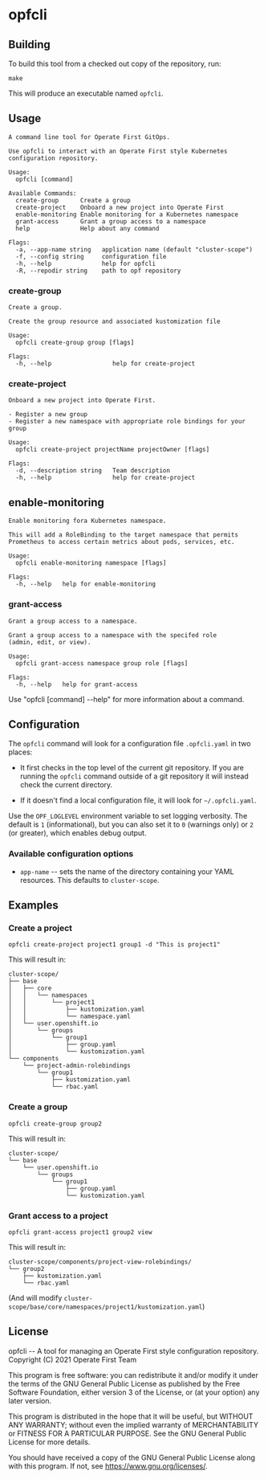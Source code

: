 # opfcli

## Building

To build this tool from a checked out copy of the repository, run:

```
make
```

This will produce an executable named `opfcli`.

## Usage

```
A command line tool for Operate First GitOps.

Use opfcli to interact with an Operate First style Kubernetes
configuration repository.

Usage:
  opfcli [command]

Available Commands:
  create-group      Create a group
  create-project    Onboard a new project into Operate First
  enable-monitoring Enable monitoring for a Kubernetes namespace
  grant-access      Grant a group access to a namespace
  help              Help about any command

Flags:
  -a, --app-name string   application name (default "cluster-scope")
  -f, --config string     configuration file
  -h, --help              help for opfcli
  -R, --repodir string    path to opf repository
```

### create-group

```
Create a group.

Create the group resource and associated kustomization file

Usage:
  opfcli create-group group [flags]

Flags:
  -h, --help                 help for create-project
```

### create-project

```
Onboard a new project into Operate First.

- Register a new group
- Register a new namespace with appropriate role bindings for your group

Usage:
  opfcli create-project projectName projectOwner [flags]

Flags:
  -d, --description string   Team description
  -h, --help                 help for create-project
```

## enable-monitoring

```
Enable monitoring fora Kubernetes namespace.

This will add a RoleBinding to the target namespace that permits
Prometheus to access certain metrics about pods, services, etc.

Usage:
  opfcli enable-monitoring namespace [flags]

Flags:
  -h, --help   help for enable-monitoring
```

### grant-access

```
Grant a group access to a namespace.

Grant a group access to a namespace with the specifed role
(admin, edit, or view).

Usage:
  opfcli grant-access namespace group role [flags]

Flags:
  -h, --help   help for grant-access
```

Use "opfcli [command] --help" for more information about a command.

## Configuration

The `opfcli` command will look for a configuration file `.opfcli.yaml`
in two places:

- It first checks in the top level of the current git repository. If
  you are running the `opfcli` command outside of a git repository it
  will instead check the current directory.

- If it doesn't find a local configuration file, it will look for
  `~/.opfcli.yaml`.

Use the `OPF_LOGLEVEL` environment variable to set logging verbosity.
The default is `1` (informational), but you can also set it to `0`
(warnings only) or `2` (or greater), which enables debug output.

### Available configuration options

- `app-name` -- sets the name of the directory containing your YAML
  resources. This defaults to `cluster-scope`.

## Examples

### Create a project

```
opfcli create-project project1 group1 -d "This is project1"
```

This will result in:

```
cluster-scope/
├── base
│   ├── core
│   │   └── namespaces
│   │       └── project1
│   │           ├── kustomization.yaml
│   │           └── namespace.yaml
│   └── user.openshift.io
│       └── groups
│           └── group1
│               ├── group.yaml
│               └── kustomization.yaml
└── components
    └── project-admin-rolebindings
        └── group1
            ├── kustomization.yaml
            └── rbac.yaml
```

### Create a group

```
opfcli create-group group2
```

This will result in:

```
cluster-scope/
└── base
    └── user.openshift.io
        └── groups
            └── group1
                ├── group.yaml
                └── kustomization.yaml
```

### Grant access to a project

```
opfcli grant-access project1 group2 view
```

This will result in:

```
cluster-scope/components/project-view-rolebindings/
└── group2
    ├── kustomization.yaml
    └── rbac.yaml
```

(And will modify
`cluster-scope/base/core/namespaces/project1/kustomization.yaml`)

## License

opfcli -- A tool for managing an Operate First style configuration repository.  
Copyright (C) 2021 Operate First Team

This program is free software: you can redistribute it and/or modify
it under the terms of the GNU General Public License as published by
the Free Software Foundation, either version 3 of the License, or
(at your option) any later version.

This program is distributed in the hope that it will be useful,
but WITHOUT ANY WARRANTY; without even the implied warranty of
MERCHANTABILITY or FITNESS FOR A PARTICULAR PURPOSE.  See the
GNU General Public License for more details.

You should have received a copy of the GNU General Public License
along with this program.  If not, see <https://www.gnu.org/licenses/>.
